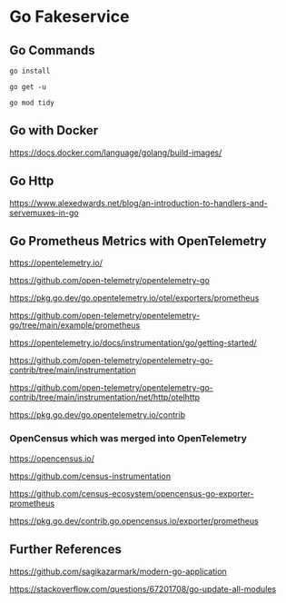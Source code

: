 # Go Fakeservice

## Go Commands

```
go install
```

```
go get -u
```

```
go mod tidy
```

## Go with Docker

https://docs.docker.com/language/golang/build-images/

## Go Http

https://www.alexedwards.net/blog/an-introduction-to-handlers-and-servemuxes-in-go

## Go Prometheus Metrics with OpenTelemetry

https://opentelemetry.io/

https://github.com/open-telemetry/opentelemetry-go

https://pkg.go.dev/go.opentelemetry.io/otel/exporters/prometheus

https://github.com/open-telemetry/opentelemetry-go/tree/main/example/prometheus

https://opentelemetry.io/docs/instrumentation/go/getting-started/

https://github.com/open-telemetry/opentelemetry-go-contrib/tree/main/instrumentation

https://github.com/open-telemetry/opentelemetry-go-contrib/tree/main/instrumentation/net/http/otelhttp

https://pkg.go.dev/go.opentelemetry.io/contrib

### OpenCensus which was merged into OpenTelemetry

https://opencensus.io/

https://github.com/census-instrumentation

https://github.com/census-ecosystem/opencensus-go-exporter-prometheus

https://pkg.go.dev/contrib.go.opencensus.io/exporter/prometheus

## Further References

https://github.com/sagikazarmark/modern-go-application

https://stackoverflow.com/questions/67201708/go-update-all-modules
